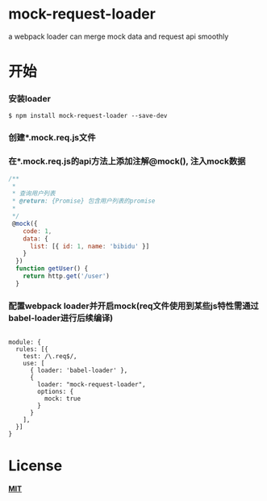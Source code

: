 # mock-request-loader
a webpack loader can merge mock data and request api smoothly


# 开始

### 安装loader

```console
$ npm install mock-request-loader --save-dev
```

### 创建*.mock.req.js文件

### 在*.mock.req.js的api方法上添加注解@mock(), 注入mock数据
```js
/**
 * 
 * 查询用户列表
 * @return: {Promise} 包含用户列表的promise
 * 
 */
 @mock({
    code: 1,
    data: {
      list: [{ id: 1, name: 'bibidu' }]
    }
  })
  function getUser() {
    return http.get('/user')
  }

```
### 配置webpack loader并开启mock(req文件使用到某些js特性需通过babel-loader进行后续编译)
```

module: {
  rules: [{
    test: /\.req$/,
    use: [
      { loader: 'babel-loader' },
      {
        loader: "mock-request-loader",
        options: {
          mock: true
        }
      }
    ],
  }]
}
```

# License

#### [MIT](./LICENSE)